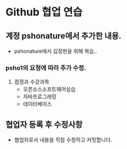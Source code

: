 # Github 협업 연습
## 계정 pshonature에서 추가한 내용.
- pshonature에서 김정현을 위해 복습..
### psho1의 요청에 따라 추가 수정.
1. 컴정과 수강과목
	- 오픈소스소프트웨어실습
	- 자바프로그래밍 
	- 데이터베이스
## 협업자 등록 후 수정사항
- 협업자로서 내용을 직접 수정하고 커밋합니다.
